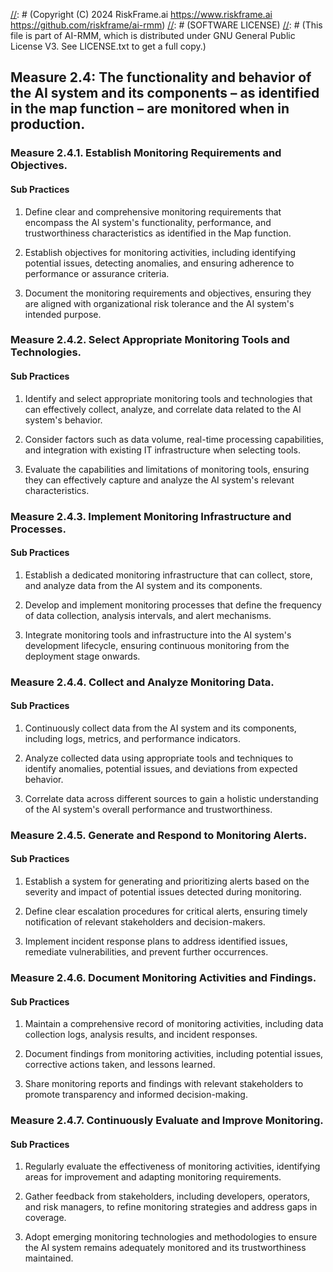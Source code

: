 [//]: # (COPYRIGHT)
[//]: # (RiskFrame.ai - AI Risk Management and Resilience Framework)
[//]: # (Copyright (C) 2024 RiskFrame.ai https://www.riskframe.ai https://github.com/riskframe/ai-rmm)
[//]: # (SOFTWARE LICENSE)
[//]: # (This file is part of AI-RMM, which is distributed under GNU General Public License V3. See LICENSE.txt to get a full copy.)
    
## Measure 2.4: The functionality and behavior of the AI system and its components – as identified in the map function – are monitored when in production.

### Measure 2.4.1. Establish Monitoring Requirements and Objectives.

#### Sub Practices

1. Define clear and comprehensive monitoring requirements that encompass the AI system's functionality, performance, and trustworthiness characteristics as identified in the Map function.

2. Establish objectives for monitoring activities, including identifying potential issues, detecting anomalies, and ensuring adherence to performance or assurance criteria.

3. Document the monitoring requirements and objectives, ensuring they are aligned with organizational risk tolerance and the AI system's intended purpose.

### Measure 2.4.2. Select Appropriate Monitoring Tools and Technologies.

#### Sub Practices

1. Identify and select appropriate monitoring tools and technologies that can effectively collect, analyze, and correlate data related to the AI system's behavior.

2. Consider factors such as data volume, real-time processing capabilities, and integration with existing IT infrastructure when selecting tools.

3. Evaluate the capabilities and limitations of monitoring tools, ensuring they can effectively capture and analyze the AI system's relevant characteristics.

### Measure 2.4.3. Implement Monitoring Infrastructure and Processes.

#### Sub Practices

1. Establish a dedicated monitoring infrastructure that can collect, store, and analyze data from the AI system and its components.

2. Develop and implement monitoring processes that define the frequency of data collection, analysis intervals, and alert mechanisms.

3. Integrate monitoring tools and infrastructure into the AI system's development lifecycle, ensuring continuous monitoring from the deployment stage onwards.

### Measure 2.4.4. Collect and Analyze Monitoring Data.

#### Sub Practices

1. Continuously collect data from the AI system and its components, including logs, metrics, and performance indicators.

2. Analyze collected data using appropriate tools and techniques to identify anomalies, potential issues, and deviations from expected behavior.

3. Correlate data across different sources to gain a holistic understanding of the AI system's overall performance and trustworthiness.

### Measure 2.4.5. Generate and Respond to Monitoring Alerts.

#### Sub Practices

1. Establish a system for generating and prioritizing alerts based on the severity and impact of potential issues detected during monitoring.

2. Define clear escalation procedures for critical alerts, ensuring timely notification of relevant stakeholders and decision-makers.

3. Implement incident response plans to address identified issues, remediate vulnerabilities, and prevent further occurrences.

### Measure 2.4.6. Document Monitoring Activities and Findings.

#### Sub Practices

1. Maintain a comprehensive record of monitoring activities, including data collection logs, analysis results, and incident responses.

2. Document findings from monitoring activities, including potential issues, corrective actions taken, and lessons learned.

3. Share monitoring reports and findings with relevant stakeholders to promote transparency and informed decision-making.

### Measure 2.4.7. Continuously Evaluate and Improve Monitoring.

#### Sub Practices

1. Regularly evaluate the effectiveness of monitoring activities, identifying areas for improvement and adapting monitoring requirements.

2. Gather feedback from stakeholders, including developers, operators, and risk managers, to refine monitoring strategies and address gaps in coverage.

3. Adopt emerging monitoring technologies and methodologies to ensure the AI system remains adequately monitored and its trustworthiness maintained.

